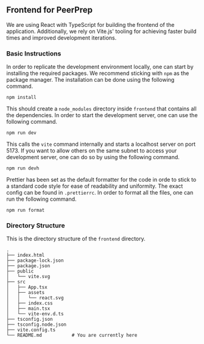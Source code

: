 ## Frontend for PeerPrep

We are using React with TypeScript for building the frontend of the application. Additionally, we rely on Vite.js' tooling for achieving faster build times and improved development iterations.

### Basic Instructions

In order to replicate the development environment locally, one can start by installing the required packages. We recommend sticking with `npm` as the package manager. The installation can be done using the following command.

```
npm install
```

This should create a `node_modules` directory inside `frontend` that contains all the dependencies.
In order to start the development server, one can use the following command.

```
npm run dev
```

This calls the `vite` command internally and starts a localhost server on port 5173. If you want to allow others on the same subnet to access your development server, one can do so by using the following command.

```
npm run devh
```

Prettier has been set as the default formatter for the code in orde to stick to a standard code style for ease of readability and uniformity. The exact config can be found in `.prettierrc`. In order to format all the files, one can run the following command.

```
npm run format
```

### Directory Structure

This is the directory structure of the `frontend` directory.

```
.
├── index.html
├── package-lock.json
├── package.json
├── public
│   └── vite.svg
├── src
│   ├── App.tsx
│   ├── assets
│   │   └── react.svg
│   ├── index.css
│   ├── main.tsx
│   └── vite-env.d.ts
├── tsconfig.json
├── tsconfig.node.json
├── vite.config.ts
└── README.md           # You are currently here
```
